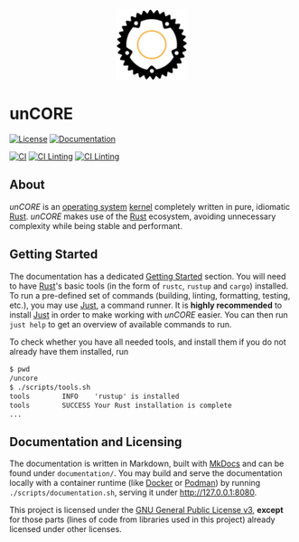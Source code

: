 <p align="center">
  <img
    height="25%" width="25%"
    alt="unCORE Operating System Kernel Logo"
    src="./documentation/content/images/logo.png">
</p>

# unCORE

[![License][badge::license]][badge::licence::link] [![Documentation][badge::documentation]][badge::documentation::link]

[![CI][badge::ci::kernel-code-tests]][badge::ci::kernel-code-tests::link] [![CI Linting][badge::ci::security]][badge::ci::security::link] [![CI Linting][badge::ci::linting]][badge::ci::linting::link]

## About

_unCORE_ is an [operating system] [kernel] completely written in pure, idiomatic [Rust]. _unCORE_ makes use of the [Rust] ecosystem, avoiding unnecessary complexity while being stable and performant.

## Getting Started

The documentation has a dedicated [Getting Started][docs-getting-started] section. You will need to have [Rust]'s basic tools (in the form of `rustc`, `rustup` and `cargo`) installed. To run a pre-defined set of commands (building, linting, formatting, testing, etc.), you may use [Just], a command runner. It is **highly recommended** to install [Just] in order to make working with _unCORE_ easier. You can then run `just help` to get an overview of available commands to run.

To check whether you have all needed tools, and install them if you do not already have them installed, run

``` CONSOLE
$ pwd
/uncore
$ ./scripts/tools.sh
tools        INFO    'rustup' is installed
tools        SUCCESS Your Rust installation is complete
...
```

## Documentation and Licensing

The documentation is written in Markdown, built with [MkDocs] and can be found under `documentation/`. You may build and serve the documentation locally with a container runtime (like [Docker] or [Podman]) by running `./scripts/documentation.sh`, serving it under <http://127.0.0.1:8080>.

This project is licensed under the [GNU General Public License v3], **except** for those parts (lines of code from libraries used in this project) already licensed under other licenses.

[//]: # (Badges)

[badge::license]: https://img.shields.io/github/license/georglauterbach/uncore.svg?label=LICENSE&color=informational&style=for-the-badge
[badge::licence::link]: ./LICENSE
[badge::documentation]: https://img.shields.io/badge/DOCUMENTATION-MKDOCS-informational?style=for-the-badge
[badge::documentation::link]: https://georglauterbach.github.io/uncore/edge/

[badge::ci::linting]: https://img.shields.io/github/workflow/status/georglauterbach/uncore/Linting?label=CI%20-%20Linting&logo=github&logoColor=white&style=for-the-badge
[badge::ci::linting::link]: https://github.com/georglauterbach/uncore/actions/workflows/linting.yml

[badge::ci::security]: https://img.shields.io/github/workflow/status/georglauterbach/uncore/Security%20Audit?label=CI%20-%20Security%20Audit&logo=github&logoColor=white&style=for-the-badge
[badge::ci::security::link]: https://github.com/georglauterbach/uncore/actions/workflows/security.yml

[badge::ci::kernel-code-tests]: https://img.shields.io/github/workflow/status/georglauterbach/uncore/Kernel%20Code%20Tests?label=CI%20-%20Kernel%20Code%20Tests&logo=github&logoColor=white&style=for-the-badge
[badge::ci::kernel-code-tests::link]: https://github.com/georglauterbach/uncore/actions/workflows/kernel-tests.yml

[//]: # (Links)

[docs-getting-started]: ./documentation/content/index.md#getting-started

[operating system]: https://en.wikipedia.org/wiki/Operating_system
[kernel]: https://en.wikipedia.org/wiki/Kernel_(operating_system)
[Rust]: https://www.rust-lang.org/

[Just]: https://github.com/casey/just

[MkDocs]: https://www.mkdocs.org/
[Docker]: https://www.docker.com/
[Podman]: https://podman.io/
[GNU General Public License v3]: https://www.gnu.org/licenses/gpl-3.0.txt

